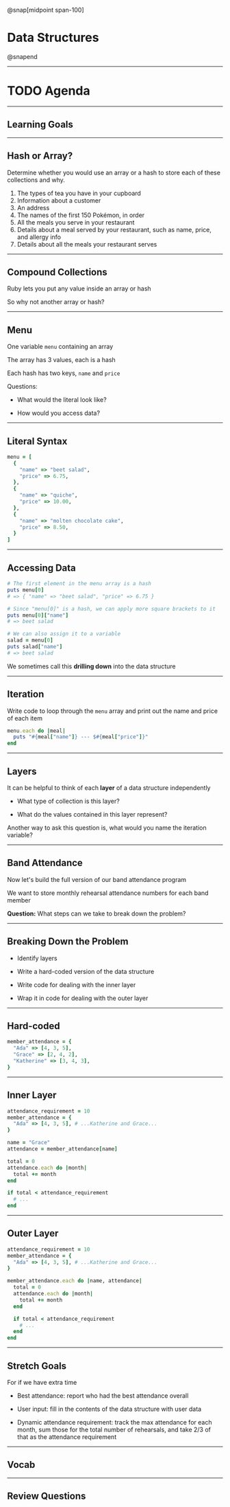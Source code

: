 @snap[midpoint span-100]

# Data Structures

@snapend

---

# TODO Agenda

---

## Learning Goals

---

## Hash or Array?

Determine whether you would use an array or a hash to store each of these collections and why.

1. The types of tea you have in your cupboard
1. Information about a customer
1. An address
1. The names of the first 150 Pokémon, in order
1. All the meals you serve in your restaurant
1. Details about a meal served by your restaurant, such as name, price, and allergy info
1. Details about all the meals your restaurant serves

---

## Compound Collections

Ruby lets you put any value inside an array or hash

So why not another array or hash?

---

## Menu

One variable `menu` containing an array

The array has 3 values, each is a hash

Each hash has two keys, `name` and `price`

Questions:

- What would the literal look like?

- How would you access data?

---

## Literal Syntax

```ruby zoom-12
menu = [
  {
    "name" => "beet salad",
    "price" => 6.75,
  },
  {
    "name" => "quiche",
    "price" => 10.00,
  },
  {
    "name" => "molten chocolate cake",
    "price" => 8.50,
  }
]
```

---

## Accessing Data

```ruby zoom-12
# The first element in the menu array is a hash
puts menu[0]
# => { "name" => "beet salad", "price" => 6.75 }

# Since "menu[0]" is a hash, we can apply more square brackets to it
puts menu[0]["name"]
# => beet salad

# We can also assign it to a variable
salad = menu[0]
puts salad["name"]
# => beet salad
```

We sometimes call this **drilling down** into the data structure

---

## Iteration

Write code to loop through the `menu` array and print out the name and price of each item

```ruby zoom-12 fragment
menu.each do |meal|
  puts "#{meal["name"]} --- $#{meal["price"]}"
end
```

---

## Layers

It can be helpful to think of each **layer** of a data structure independently

- What type of collection is this layer?

- What do the values contained in this layer represent?

<p class="small">Another way to ask this question is, what would you name the iteration variable?</p>

---

## Band Attendance

Now let's build the full version of our band attendance program

We want to store monthly rehearsal attendance numbers for each band member

**Question:** What steps can we take to break down the problem?

---

## Breaking Down the Problem

- Identify layers

- Write a hard-coded version of the data structure

- Write code for dealing with the inner layer

- Wrap it in code for dealing with the outer layer

---

## Hard-coded

```ruby zoom-12
member_attendance = {
  "Ada" => [4, 3, 5],
  "Grace" => [2, 4, 2],
  "Katherine" => [3, 4, 3],
}
```

---

## Inner Layer

```ruby zoom-12
attendance_requirement = 10
member_attendance = {
  "Ada" => [4, 3, 5], # ...Katherine and Grace...
}

name = "Grace"
attendance = member_attendance[name]

total = 0
attendance.each do |month|
  total += month
end

if total < attendance_requirement
  # ...
end
```

---

## Outer Layer

```ruby zoom-12
attendance_requirement = 10
member_attendance = {
  "Ada" => [4, 3, 5], # ...Katherine and Grace...
}

member_attendance.each do |name, attendance|
  total = 0
  attendance.each do |month|
    total += month
  end

  if total < attendance_requirement
    # ...
  end
end
```

---

## Stretch Goals

For if we have extra time

- Best attendance: report who had the best attendance overall

- User input: fill in the contents of the data structure with user data

- Dynamic attendance requirement: track the max attendance for each month, sum those for the total number of rehearsals, and take 2/3 of that as the attendance requirement

---

## Vocab

---

## Review Questions

